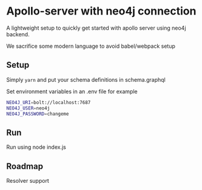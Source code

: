 # Apollo-server with neo4j connection
A lightweight setup to quickly get started with apollo server using neo4j backend.

We sacrifice some modern language to avoid babel/webpack setup

## Setup
Simply `yarn`
and put your schema definitions in schema.graphql

Set environment variables in an .env file for example

``` sh
NEO4J_URI=bolt://localhost:7687
NEO4J_USER=neo4j
NEO4J_PASSWORD=changeme
```

## Run
Run using node index.js

## Roadmap
Resolver support

